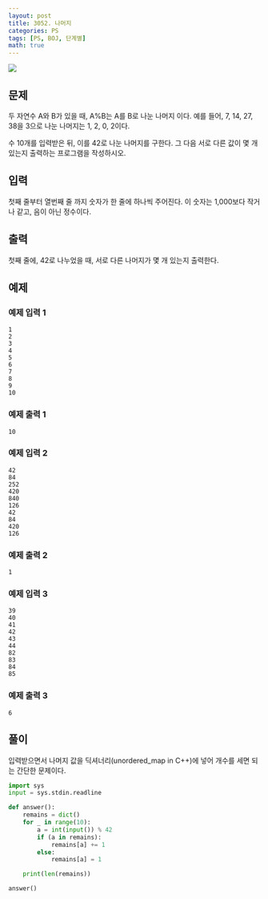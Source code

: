 ```yaml
---
layout: post
title: 3052. 나머지
categories: PS
tags: [PS, BOJ, 단계별]
math: true
---
```


<img src="https://onlinejudgeimages.s3-ap-northeast-1.amazonaws.com/images/boj-og.png" />

## 문제

두 자연수 A와 B가 있을 때, A%B는 A를 B로 나눈 나머지 이다. 예를 들어, 7, 14, 27, 38을 3으로 나눈 나머지는 1, 2, 0, 2이다. 

수 10개를 입력받은 뒤, 이를 42로 나눈 나머지를 구한다. 그 다음 서로 다른 값이 몇 개 있는지 출력하는 프로그램을 작성하시오.

## 입력

첫째 줄부터 열번째 줄 까지 숫자가 한 줄에 하나씩 주어진다. 이 숫자는 1,000보다 작거나 같고, 음이 아닌 정수이다.

## 출력

첫째 줄에, 42로 나누었을 때, 서로 다른 나머지가 몇 개 있는지 출력한다.

## 예제

### 예제 입력 1

```
1
2
3
4
5
6
7
8
9
10
```

### 예제 출력 1

```
10
```

### 예제 입력 2

```
42
84
252
420
840
126
42
84
420
126
```

### 예제 출력 2

```
1
```

### 예제 입력 3

```
39
40
41
42
43
44
82
83
84
85
```

### 예제 출력 3

```
6
```

## 풀이

입력받으면서 나머지 값을 딕셔너리(unordered_map in C++)에 넣어 개수를 세면 되는 간단한 문제이다.

```python
import sys
input = sys.stdin.readline

def answer():
    remains = dict()
    for _ in range(10):
        a = int(input()) % 42
        if (a in remains):
            remains[a] += 1
        else:
            remains[a] = 1

    print(len(remains))

answer()

```
